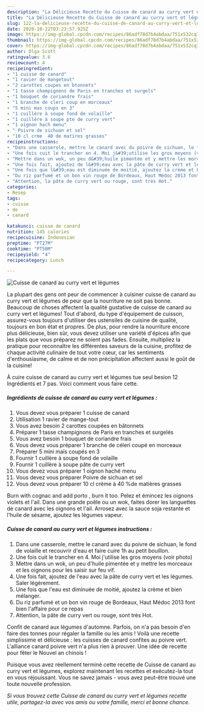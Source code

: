 ```yaml
---
description: "La Délicieuse Recette du Cuisse de canard au curry vert et légumes"
title: "La Délicieuse Recette du Cuisse de canard au curry vert et légumes"
slug: 122-la-delicieuse-recette-du-cuisse-de-canard-au-curry-vert-et-legumes
date: 2020-10-22T03:23:57.925Z
image: https://img-global.cpcdn.com/recipes/86adf78d7b4abdaa/751x532cq70/cuisse-de-canard-au-curry-vert-et-legumes-photo-principale-de-la-recette.jpg
thumbnail: https://img-global.cpcdn.com/recipes/86adf78d7b4abdaa/751x532cq70/cuisse-de-canard-au-curry-vert-et-legumes-photo-principale-de-la-recette.jpg
cover: https://img-global.cpcdn.com/recipes/86adf78d7b4abdaa/751x532cq70/cuisse-de-canard-au-curry-vert-et-legumes-photo-principale-de-la-recette.jpg
author: Olga Scott
ratingvalue: 3.6
reviewcount: 4
recipeingredient:
- "1 cuisse de canard"
- "1 ravier de mangetout"
- "2 carottes coupes en btonnets"
- "1 tasse champignons de Paris en tranches et surgels"
- "1 bouquet de coriandre frais"
- "1 branche de cleri coup en morceaux"
- "5 mini mas coups en 3"
- "1 cuillère à soupe fond de volaille"
- "1 cuillère à soupe pte de curry vert"
- "1 oignon hach menu"
- " Poivre de sichuan et sel"
- "10 cl crme  40 de matires grasses"
recipeinstructions:
- "Dans une casserole, mettre le canard avec du poivre de sichuan, le fond de volaille et recouvrir d&#39;eau et faire cuire 1h au petit bouillon."
- "Une fois cuit le trancher en 4. Moi j&#39;utilise les gros moyens (voir photo)"
- "Mettre dans un wok, un peu d&#39;huile pimentée et y mettre les morceaux et les oignons pour les saisir sur feu vif."
- "Une fois fait, ajoutez de l&#39;eau avec la pâte de curry vert et les légumes. Saler légèrement."
- "Une fois que l&#39;eau est diminuée de moitié, ajoutez la crème et bien mélanger."
- "Du riz parfumé et un bon vin rouge de Bordeaux, Haut Médoc 2013 font bien l&#39;affaire pour ce repas"
- "Attention, la pâte de curry vert ou rouge, sont très Hot."
categories:
- Resep
tags:
- cuisse
- de
- canard

katakunci: cuisse de canard 
nutrition: 145 calories
recipecuisine: Indonesian
preptime: "PT27M"
cooktime: "PT50M"
recipeyield: "4"
recipecategory: Lunch

---
```



![Cuisse de canard au curry vert et légumes](https://img-global.cpcdn.com/recipes/86adf78d7b4abdaa/751x532cq70/cuisse-de-canard-au-curry-vert-et-legumes-photo-principale-de-la-recette.jpg)

La plupart des gens ont peur de commencer à cuisiner cuisse de canard au curry vert et légumes de peur que la nourriture ne soit pas bonne. Beaucoup de choses affectent la qualité gustative de cuisse de canard au curry vert et légumes! Tout d'abord, du type d'équipement de cuisson, assurez-vous toujours d'utiliser des ustensiles de cuisine de qualité, toujours en bon état et propres. De plus, pour rendre la nourriture encore plus délicieuse, bien sûr, vous devez utiliser une variété d'épices afin que les plats que vous préparez ne soient pas fades. Ensuite, multipliez la pratique pour reconnaître les différentes saveurs de la cuisine, profitez de chaque activité culinaire de tout votre cœur, car les sentiments d'enthousiasme, de calme et de non précipitation affectent aussi le goût de la cuisine!

<!--inarticleads1-->

À cuire cuisse de canard au curry vert et légumes tue seul besion 12 Ingrédients et 7 pas. Voici comment vous faire cette.

##### Ingrédients de cuisse de canard au curry vert et légumes :

1. Vous devez vous préparer 1 cuisse de canard
1. Utilisation 1 ravier de mange-tout
1. Vous avez besoin 2 carottes coupées en bâtonnets
1. Préparer 1 tasse champignons de Paris en tranches et surgelés
1. Vous avez besoin 1 bouquet de coriandre frais
1. Vous devez vous préparer 1 branche de céleri coupé en morceaux
1. Préparer 5 mini maïs coupés en 3
1. Fournir 1 cuillère à soupe fond de volaille
1. Fournir 1 cuillère à soupe pâte de curry vert
1. Vous devez vous préparer 1 oignon haché menu
1. Vous devez vous préparer  Poivre de sichuan et sel
1. Vous devez vous préparer 10 cl crème à 40 %de matières grasses


Burn with cognac and add porto , burn it too. Pelez et émincez les oignons violets et l&#39;ail. Dans une grande poêle ou un wok, faites dorer les languettes de canard avec les oignons et l&#39;ail. Arrosez avec la sauce soja restante et l&#39;huile de sésame, ajoutez les légumes vapeur. 

<!--inarticleads2-->

##### Cuisse de canard au curry vert et légumes instructions :

1. Dans une casserole, mettre le canard avec du poivre de sichuan, le fond de volaille et recouvrir d&#39;eau et faire cuire 1h au petit bouillon.
1. Une fois cuit le trancher en 4. Moi j&#39;utilise les gros moyens (voir photo)
1. Mettre dans un wok, un peu d&#39;huile pimentée et y mettre les morceaux et les oignons pour les saisir sur feu vif.
1. Une fois fait, ajoutez de l&#39;eau avec la pâte de curry vert et les légumes. Saler légèrement.
1. Une fois que l&#39;eau est diminuée de moitié, ajoutez la crème et bien mélanger.
1. Du riz parfumé et un bon vin rouge de Bordeaux, Haut Médoc 2013 font bien l&#39;affaire pour ce repas
1. Attention, la pâte de curry vert ou rouge, sont très Hot.


Confit de canard aux légumes d&#39;automne. Parfois, on n&#39;a pas besoin d&#39;en faire des tonnes pour régaler la famille ou les amis ! Voilà une recette simplissime et délicieuse : les cuisses de canard confites au poivre vert. L&#39;alliance canard poivre vert n&#39;a plus rien à prouver. Une idée de recette pour fêter le Nouvel an chinois ! 

<!--inarticleads1-->

<p>
Puisque vous avez réellement terminé cette recette de Cuisse de canard au curry vert et légumes, explorez maintenant les recettes et exécutez-la tout en vous réjouissant. Vous ne savez jamais - vous avez peut-être trouvé une toute nouvelle profession.
</p>

<p>
<i>Si vous trouvez cette Cuisse de canard au curry vert et légumes recette utile, partagez-la avec vos amis ou votre famille, merci et bonne chance.</i>
</p>

